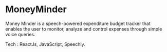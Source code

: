 # MoneyMinder
Money Minder is a speech-powered expenditure budget tracker that enables the user to monitor,
analyze and control expenses through simple voice queries.


Tech : ReactJs, JavaScript, Speechly.
